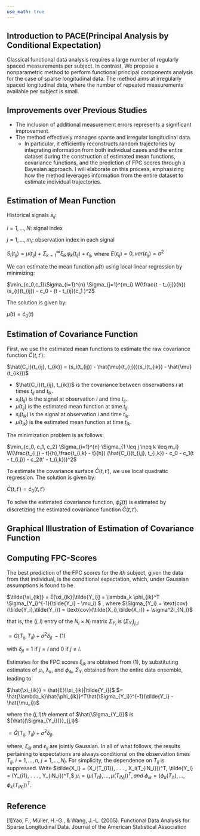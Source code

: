 ```yaml
---
use_math: true
---
```




## Introduction to PACE(Principal Analysis by Conditional Expectation)
  Classical functional data analysis requires a large number of regularly spaced measurements per subject. In contrast, We propose a nonparametric method to perform functional principal components analysis for the case of sparse longitudinal data. The method aims at irregularly spaced longitudinal data, where the number of repeated measurements available per subject is small.
  
## Improvements over Previous Studies
- The inclusion of additional measurement errors represents a significant improvement.
- The method effectively manages sparse and irregular longitudinal data.
   - In particular, it efficiently reconstructs random trajectories by integrating information from both individual cases and the entire dataset during the construction of estimated mean 
    functions, covariance functions, and the prediction of FPC scores through a Bayesian approach. I will elaborate on this process, emphasizing how the method leverages information from the 
    entire dataset to estimate individual trajectories.



  
## Estimation of Mean Function

Historical signals $s_{ij}$:

  $i=1,...,N$: signal index
  
  $j=1,...,m_i$: observation index in each signal

 $S_{i}(t_{ij}) = \mu(t_{ij}) + \Sigma_{k=1}^{\infty} \xi_{ik} \varphi_{k}(t_{ij}) + \epsilon_{ij}$, where $E(\epsilon_{ij})=0, var(\epsilon_{ij})=\sigma^{2}$

We can estimate the mean function $\hat{\mu}(t)$ using local linear regression by minimizing:

 $\min_{c_0,c_1}\Sigma_{i=1}^{n} \Sigma_{j=1}^{m_i} W(\frac{t - t_{ij}}{h})(s_{i}(t_{ij}) - c_0 - (t - t_{ij})c_1 )^2$


The solution is given by:

$\hat{\mu}(t) = \hat{c}_0(t)$

## Estimation of Covariance Function

First, we use the estimated mean functions to estimate the raw covariance function $\hat{C}(t, t'):$

$\hat{C_i}(t_{ij}, t_{ik}) = (s_i(t_{ij}) - \hat{\mu}(t_{ij}))(s_i(t_{ik}) - \hat{\mu}(t_{ik}))$

- $\hat{C_i}(t_{ij}, t_{ik})$ is the covariance between observations $i$ at times $t_{ij}$ and $t_{ik}$.
- $s_i(t_{ij})$ is the signal at observation $i$ and time $t_{ij}$.
- $\hat{\mu}(t_{ij})$ is the estimated mean function at time $t_{ij}$.
- $s_i(t_{ik})$ is the signal at observation $i$ and time $t_{ik}$.
- $\hat{\mu}(t_{ik})$ is the estimated mean function at time $t_{ik}$.

The minimization problem is as follows:

$\min_{c_0, c_1, c_2} \Sigma_{i=1}^{n} \Sigma_{1 \leq j \neq k \leq m_i} W(\frac{t_{i,j} - t}{h},\frac{t_{i,k} - t}{h}) (\hat{C_i}(t_{i,j}, t_{i,k}) - c_0 - c_1(t - t_{i,j}) - c_2(t' - t_{i,k}))^2$

To estimate the covariance surface $\hat{C}(t, t')$, we use local quadratic regression. The solution is given by:

$\hat{C}(t, t') = \hat{c}_0(t, t')$

To solve the estimated covariance function, $\hat{\phi}_k(t)$ is estimated by discretizing the estimated covariance function $\hat{C}(t, t')$.


## Graphical Illustration of Estimation of Covariance Function







## Computing FPC-Scores

The best prediction of the FPC scores for the $i th$ subject, given the data from that individual, is the conditional expectation, which, under Gaussian assumptions is found to be 

$\tilde{\xi_{ik}} = E[\xi_{ik}|\tilde{Y_i}] = \lambda_k \phi_{ik}^T \Sigma_{Y_i}^{-1}(\tilde{Y_i} - \mu_i) $
, where $\Sigma_{Y_i} = \text{cov}(\tilde{Y_i},\tilde{Y_i}) = \text{cov}(\tilde{X_i},\tilde{X_i}) + \sigma^2I_{N_i}$ 

that is, the $(j, l)$ entry of the $N_i \times N_i$ matrix $\Sigma_{Y_i}$ is ${(\Sigma_{Y_i})}_{j,l}$

$=G(T_{ij},T_{il})+\sigma^2 \delta_{jl} \ -(1)$ 
 
 with $\delta_{jl} = 1$ if $j = l$ and $0$ if $j \neq l$.

Estimates for the FPC scores $\xi_{ik}$ are obtained from (1), by substituting estimates of $\mu_i$, $\lambda_k$, and $\phi_{ik}$, $\Sigma_{Y_i}$ obtained from the entire data ensemble, leading to

$\hat{\xi_{ik}} = \hat{E}[\xi_{ik}|\tilde{Y_i}]$ 
$= \hat{\lambda_k}\hat{\phi_{ik}}^T\hat{\Sigma_{Y_i}}^{-1}(\tilde{Y_i} - \hat{\mu_i})$

where the $(j,l)th$ element of $\hat{\Sigma_{Y_i}}$ is ${\hat{(\Sigma_{Y_i})}}_{j,l}$

$=\hat{G}(T_{ij},T_{il}) + \hat{\sigma}^2\delta_{jl}$. 

where, $\xi_{ik}$ and $\epsilon_{ij}$ are jointly Gaussian. In all of what follows, the results pertaining to expectations are always conditional on the observation times $T_{ij}$, $i = 1, . . . , n$, $j = 1, . . . , N_i$. For simplicity, the dependence on $T_{ij}$ is suppressed. Write $\tilde{X_i} = (X_i(T_{i1}), . . . , X_i(T_{iN_i}))^T, \tilde{Y_i} = (Y_{i1}, . . . , Y_{iN_i})^T,$
$\mu_i = (\mu(T_{i1}), . . . , \mu(T_{iN_i}))^T, and \  \phi_{ik} = (\phi_k(T_{i1}), . . . , \phi_k(T_{iN_i}))^T.$





## Reference
[1]Yao, F., Müller, H.-G., & Wang, J.-L. (2005). Functional Data Analysis for Sparse Longitudinal Data. Journal of the American Statistical Association













